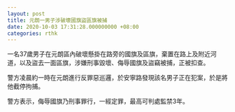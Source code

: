 ```yaml
---
layout: post
title: 元朗一男子涉破壞國旗盜區旗被捕
date: 2020-10-03 17:31:28.000000000 +08:00
categories: rthk
---
```


一名37歲男子在元朗區內破壞懸掛在路旁的國旗及區旗，棄置在路上及附近河道，以及盜去一面區旗，涉嫌刑事毀壞、侮辱國旗及盜竊被捕，正被扣查。

警方凌晨約一時在元朗進行反罪惡巡邏，於安寧路發現該名男子正在犯案，於是將他截停拘捕。

警方表示，侮辱國旗乃刑事罪行，一經定罪，最高可判處監禁3年。
